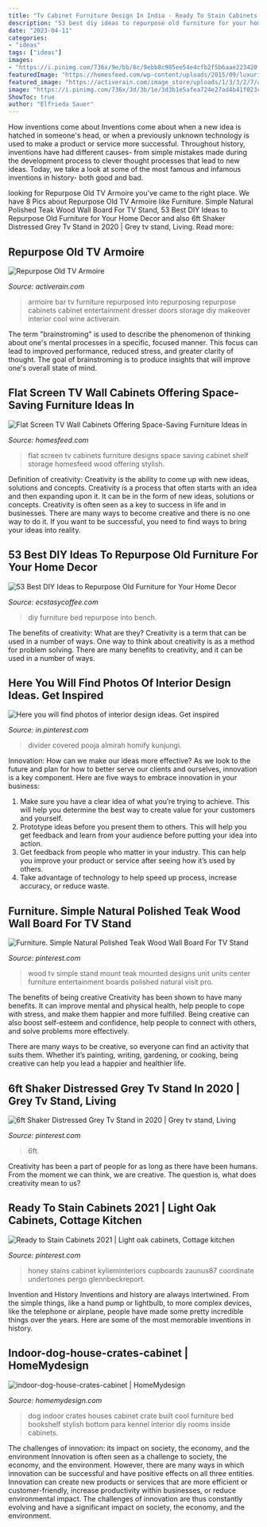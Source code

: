 ```yaml
---
title: "Tv Cabinet Furniture Design In India - Ready To Stain Cabinets 2021"
description: "53 best diy ideas to repurpose old furniture for your home decor"
date: "2023-04-11"
categories:
- "ideas"
tags: ["ideas"]
images:
- "https://i.pinimg.com/736x/9e/bb/8c/9ebb8c985ee54e4cfb2f5b6aae223420.jpg"
featuredImage: "https://homesfeed.com/wp-content/uploads/2015/09/luxurious-flat-screen-tv-wall-cabinet-in-white-wood-scheme-decorated-with-shelf-and-media-storage-plus-wall-mount-shelf-and-rug-decorated-on-grey-painted-wall.jpg"
featured_image: "https://activerain.com/image_store/uploads/1/3/3/2/7/ar128586151072331.JPG"
image: "https://i.pinimg.com/736x/3d/3b/1e/3d3b1e5afea724e27ad4b41f023cecfd.jpg"
ShowToc: true
author: "Elfrieda Sauer"
---
```



How inventions come about
Inventions come about when a new idea is hatched in someone's head, or when a previously unknown technology is used to make a product or service more successful. Throughout history, inventions have had different causes- from simple mistakes made during the development process to clever thought processes that lead to new ideas. Today, we take a look at some of the most famous and infamous inventions in history- both good and bad.

	

		
looking for Repurpose Old TV Armoire you've came to the right place. We have 8 Pics about Repurpose Old TV Armoire like Furniture. Simple Natural Polished Teak Wood Wall Board For TV Stand, 53 Best DIY Ideas to Repurpose Old Furniture for Your Home Decor and also 6ft Shaker Distressed Grey Tv Stand in 2020 | Grey tv stand, Living. Read more:
		
    
## Repurpose Old TV Armoire

<img loading=lazy src="https://activerain.com/image_store/uploads/1/3/3/2/7/ar128586151072331.JPG" onerror="this.onerror=null;this.src='https://tse2.mm.bing.net/th?id=OIP.ykMFtXkQf66njvZAiqxylgHaJ4&amp;pid=15.1';" alt="Repurpose Old TV Armoire">

_Source: activerain.com_

>armoire bar tv furniture repurposed into repurposing repurpose cabinets cabinet entertainment dresser doors storage diy makeover interior cool wine activerain. 

	

The term "brainstroming" is used to describe the phenomenon of thinking about one's mental processes in a specific, focused manner. This focus can lead to improved performance, reduced stress, and greater clarity of thought. The goal of brainstroming is to produce insights that will improve one's overall state of mind.

    
## Flat Screen TV Wall Cabinets Offering Space-Saving Furniture Ideas In

<img loading=lazy src="https://homesfeed.com/wp-content/uploads/2015/09/luxurious-flat-screen-tv-wall-cabinet-in-white-wood-scheme-decorated-with-shelf-and-media-storage-plus-wall-mount-shelf-and-rug-decorated-on-grey-painted-wall.jpg" onerror="this.onerror=null;this.src='https://tse4.mm.bing.net/th?id=OIP.X8wUSWIz10A_k09KvvmsfgHaFj&amp;pid=15.1';" alt="Flat Screen TV Wall Cabinets Offering Space-Saving Furniture Ideas in">

_Source: homesfeed.com_

>flat screen tv cabinets furniture designs space saving cabinet shelf storage homesfeed wood offering stylish. 

	

Definition of creativity: Creativity is the ability to come up with new ideas, solutions and concepts.
Creativity is a process that often starts with an idea and then expanding upon it. It can be in the form of new ideas, solutions or concepts. Creativity is often seen as a key to success in life and in businesses. There are many ways to become creative and there is no one way to do it. If you want to be successful, you need to find ways to bring your ideas into reality.

    
## 53 Best DIY Ideas To Repurpose Old Furniture For Your Home Decor

<img loading=lazy src="https://i2.wp.com/www.ecstasycoffee.com/wp-content/uploads/2017/03/Bed-Turned-Into-Bench.jpg?resize=600%2C860" onerror="this.onerror=null;this.src='https://tse1.mm.bing.net/th?id=OIP.YzGm0GOdh9zfORwZm2IzxQHaKn&amp;pid=15.1';" alt="53 Best DIY Ideas to Repurpose Old Furniture for Your Home Decor">

_Source: ecstasycoffee.com_

>diy furniture bed repurpose into bench. 

	

The benefits of creativity: What are they?
Creativity is a term that can be used in a number of ways. One way to think about creativity is as a method for problem solving. There are many benefits to creativity, and it can be used in a number of ways.

    
## Here You Will Find Photos Of Interior Design Ideas. Get Inspired

<img loading=lazy src="https://i.pinimg.com/736x/9e/bb/8c/9ebb8c985ee54e4cfb2f5b6aae223420.jpg" onerror="this.onerror=null;this.src='https://tse1.mm.bing.net/th?id=OIP.zBL1Biv2LmD6Mz5iXqQmiQHaLG&amp;pid=15.1';" alt="Here you will find photos of interior design ideas. Get inspired">

_Source: in.pinterest.com_

>divider covered pooja almirah homify kunjungi. 

	

Innovation: How can we make our ideas more effective?
As we look to the future and plan for how to better serve our clients and ourselves, innovation is a key component. Here are five ways to embrace innovation in your business: 
1. Make sure you have a clear idea of what you’re trying to achieve. This will help you determine the best way to create value for your customers and yourself. 
2. Prototype ideas before you present them to others. This will help you get feedback and learn from your audience before putting your idea into action. 
3. Get feedback from people who matter in your industry. This can help you improve your product or service after seeing how it’s used by others. 
4. Take advantage of technology to help speed up process, increase accuracy, or reduce waste.

    
## Furniture. Simple Natural Polished Teak Wood Wall Board For TV Stand

<img loading=lazy src="https://i.pinimg.com/736x/74/51/27/745127e4b7f759dbffa50f41a87c7cbb--wall-boards-teak-wood.jpg" onerror="this.onerror=null;this.src='https://tse1.mm.bing.net/th?id=OIP.fhhqRTnzLj-cAUHAtLhBHwHaHa&amp;pid=15.1';" alt="Furniture. Simple Natural Polished Teak Wood Wall Board For TV Stand">

_Source: pinterest.com_

>wood tv simple stand mount teak mounted designs unit units center furniture entertainment boards polished natural visit pro. 

	

The benefits of being creative
Creativity has been shown to have many benefits. It can improve mental and physical health, help people to cope with stress, and make them happier and more fulfilled.
Being creative can also boost self-esteem and confidence, help people to connect with others, and solve problems more effectively.

There are many ways to be creative, so everyone can find an activity that suits them. Whether it’s painting, writing, gardening, or cooking, being creative can help you lead a happier and healthier life.

    
## 6ft Shaker Distressed Grey Tv Stand In 2020 | Grey Tv Stand, Living

<img loading=lazy src="https://i.pinimg.com/736x/3d/3b/1e/3d3b1e5afea724e27ad4b41f023cecfd.jpg" onerror="this.onerror=null;this.src='https://tse4.mm.bing.net/th?id=OIP.2pccnDshH-oxyBvT1SKUJAHaFo&amp;pid=15.1';" alt="6ft Shaker Distressed Grey Tv Stand in 2020 | Grey tv stand, Living">

_Source: pinterest.com_

>6ft. 

	

Creativity has been a part of people for as long as there have been humans. From the moment we can think, we are creative. The question is, what does creativity mean to us?

    
## Ready To Stain Cabinets 2021 | Light Oak Cabinets, Cottage Kitchen

<img loading=lazy src="https://i.pinimg.com/736x/a8/cc/fb/a8ccfbf771dab6380236513d3d23dda4.jpg" onerror="this.onerror=null;this.src='https://tse3.mm.bing.net/th?id=OIP.SZaGgepZqlPevfwdgiNStgHaJ3&amp;pid=15.1';" alt="Ready to Stain Cabinets 2021 | Light oak cabinets, Cottage kitchen">

_Source: pinterest.com_

>honey stains cabinet kylieminteriors cupboards zaunus87 coordinate undertones pergo glennbeckreport. 

	

Invention and History
Inventions and history are always intertwined. From the simple things, like a hand pump or lightbulb, to more complex devices, like the telephone or airplane, people have made some pretty incredible things over the years. Here are some of the most memorable inventions in history.

    
## Indoor-dog-house-crates-cabinet | HomeMydesign

<img loading=lazy src="https://homemydesign.com/wp-content/uploads/2014/04/indoor-dog-house-crates-cabinet.jpg" onerror="this.onerror=null;this.src='https://tse1.mm.bing.net/th?id=OIP.SlIS3uJk2oJXV2SvDJdMaAHaJK&amp;pid=15.1';" alt="indoor-dog-house-crates-cabinet | HomeMydesign">

_Source: homemydesign.com_

>dog indoor crates houses cabinet crate built cool furniture bed bookshelf stylish bottom para kennel interior diy rooms inside cabinets. 

	

The challenges of innovation: its impact on society, the economy, and the environment
Innovation is often seen as a challenge to society, the economy, and the environment. However, there are many ways in which innovation can be successful and have positive effects on all three entities. Innovation can create new products or services that are more efficient or customer-friendly, increase productivity within businesses, or reduce environmental impact. The challenges of innovation are thus constantly evolving and have a significant impact on society, the economy, and the environment.

